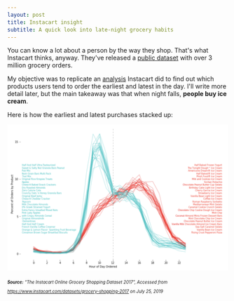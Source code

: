 ```yaml
---
layout: post
title: Instacart insight
subtitle: A quick look into late-night grocery habits
---
```


You can know a lot about a person by the way they shop. That's what Instacart thinks, anyway. They've released a [public dataset](https://tech.instacart.com/3-million-instacart-orders-open-sourced-d40d29ead6f2) with over 3 million grocery orders.

My objective was to replicate an [analysis](https://tech.instacart.com/3-million-instacart-orders-open-sourced-d40d29ead6f2) Instacart did to find out which products users tend to order the earliest and latest in the day. I'll write more detail later, but the main takeaway was that when night falls, **people buy ice cream**. 

Here is how the earliest and latest purchases stacked up:

![Instacart purchases](/img/instacart_latest_purchases.png)

<sub><sup>***Source:*** *“The Instacart Online Grocery Shopping Dataset 2017”, Accessed from https://www.instacart.com/datasets/grocery-shopping-2017 on July 25, 2019*</sup></sub>

